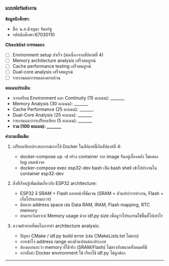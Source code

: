 ### แบบฟอร์มส่งงาน

**ข้อมูลนักศึกษา:**
- ชื่อ: น.ส.นัจญมา จันทร์ชู
- รหัสนักศึกษา:67030110

**Checklist การทดลอง:**
- [ ] Environment setup สำเร็จ (ต่อเนื่องจากสัปดาห์ที่ 4)
- [ ] Memory architecture analysis เสร็จสมบูรณ์
- [ ] Cache performance testing เสร็จสมบูรณ์
- [ ] Dual-core analysis เสร็จสมบูรณ์
- [ ] รายงานผลการทดลองครบถ้วน

**คะแนนประเมิน:**
- การเตรียม Environment และ Continuity (15 คะแนน): _______
- Memory Analysis (30 คะแนน): _______
- Cache Performance (25 คะแนน): _______
- Dual-Core Analysis (25 คะแนน): _______
- รายงานและการเปรียบเทียบ (5 คะแนน): _______
- **รวม (100 คะแนน): _______**

**คำถามเพิ่มเติม:**
1. เปรียบเทียบประสบการณ์การใช้ Docker ในสัปดาห์นี้กับสัปดาห์ที่ 4:
   - docker-compose up -d สร้าง container จาก image รันอยู่เบื้องหลัง ไม่แสดง log บนหน้าจอ
   - docker-compose exec esp32-dev bash 	เปิด bash shell เข้าไปทำงานใน container esp32-dev

2. สิ่งที่เรียนรู้เพิ่มเติมเกี่ยวกับ ESP32 architecture:
   - ESP32 มี SRAM + Flash แยกหน้าที่ชัดเจน (SRAM = ตัวแปร/การทำงาน, Flash = เก็บโปรแกรมถาวร)
   - มีหลาย address space เช่น Data RAM, IRAM, Flash mapping, RTC memory
   - สามารถวิเคราะห์ Memory usage ด้วย idf.py size เพื่อดูว่าโปรแกรมใช้พื้นที่ไปเท่าไร

3. ความท้าทายที่พบในการทำ architecture analysis:
   - ปัญหา CMake / idf.py build error (เช่น CMakeLists.txt ไม่ครบ)
   - การเข้าใจ address range ของตัวแปรแต่ละประเภท
   - ต้องแยกแยะว่า memory ที่ใช้จริง (SRAM/Flash) ไม่ตรงกับขนาดทั้งหมดที่มี
   - การตั้งค่า Docker environment ให้ เรียกใช้ idf.py ได้ถูกต้อง
---